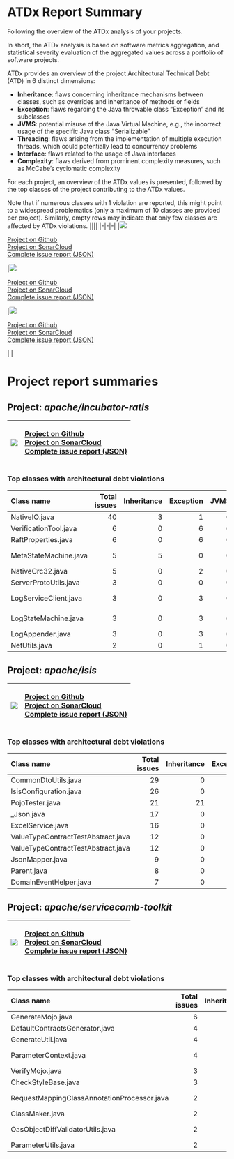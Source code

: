 # ATDx Report Summary
Following the overview of the ATDx analysis of your projects.

In short, the ATDx analysis is based on software metrics aggregation, and statistical severity evaluation of the aggregated values across a portfolio of software projects.

ATDx provides an overview of the project Architectural Technical Debt (ATD) in 6 distinct dimensions:
* **Inheritance**: flaws concerning inheritance mechanisms between classes, such as overrides and inheritance of methods or fields
* **Exception**: flaws regarding the Java throwable class “Exception” and its subclasses
* **JVMS**: potential misuse of the Java Virtual Machine, e.g., the incorrect usage of the specific Java class “Serializable”
* **Threading**: flaws arising from the implementation of multiple execution threads, which could potentially lead to concurrency problems
* **Interface**: flaws related to the usage of Java interfaces
* **Complexity**: flaws derived from prominent complexity measures, such as McCabe’s cyclomatic complexity

For each project, an overview of the ATDx values is presented, followed by the top classes of the project contributing to the ATDx values.

Note that if numerous classes with 1 violation are reported, this might point to a widespread problematics (only a maximum of 10 classes are provided per project). Similarly, empty rows may indicate that only few classes are affected by ATDx violations.
||||
|-|-|-|
|<img src="https://github.com/robertoverdecchia/ATDx_report_sandbox/blob/master/plots/apache_incubator-ratis.jpg"/> <p style="text-align:left">[Project on Github](https://github.com/apache/incubator-ratis) <br> [Project on SonarCloud ](https://sonarcloud.io/dashboard?id=apache_incubator-ratis) <br> [Complete issue report (JSON)](https://github.com/robertoverdecchia/ATDx_report_sandbox/blob/master/jsons/apache_incubator-ratis.json)</p>|<img src="https://github.com/robertoverdecchia/ATDx_report_sandbox/blob/master/plots/apache_isis.jpg"/> <p style="text-align:left">[Project on Github](https://github.com/apache/isis) <br> [Project on SonarCloud ](https://sonarcloud.io/dashboard?id=apache_isis) <br> [Complete issue report (JSON)](https://github.com/robertoverdecchia/ATDx_report_sandbox/blob/master/jsons/apache_isis.json)</p>|<img src="https://github.com/robertoverdecchia/ATDx_report_sandbox/blob/master/plots/servicecomb-toolkit.jpg"/> <p style="text-align:left">[Project on Github](https://github.com/apache/servicecomb-toolkit) <br> [Project on SonarCloud ](https://sonarcloud.io/dashboard?id=servicecomb-toolkit) <br> [Complete issue report (JSON)](https://github.com/robertoverdecchia/ATDx_report_sandbox/blob/master/jsons/servicecomb-toolkit.json)</p>
 | |

# Project report summaries
## Project: _apache/incubator-ratis_
|<img src="https://github.com/robertoverdecchia/ATDx_report_sandbox/blob/master/plots/apache_incubator-ratis.jpg"/>|<p style="text-align:left">[Project on Github](https://github.com/apache/incubator-ratis) <br> [Project on SonarCloud ](https://sonarcloud.io/dashboard?id=apache_incubator-ratis) <br> [Complete issue report (JSON)](https://github.com/robertoverdecchia/ATDx_report_sandbox/blob/master/jsons/apache_incubator-ratis.json)</p>
|-|-|
### Top classes with architectural debt violations
| Class name            |   Total issues |   Inheritance |   Exception |   JVMS |   Interface |   Threading |   Complexity | Fully qualified class name                                                              |
|:----------------------|---------------:|--------------:|------------:|-------:|------------:|------------:|-------------:|:----------------------------------------------------------------------------------------|
| NativeIO.java         |             40 |             3 |           1 |      0 |          36 |           0 |            0 | ratis-common/src/main/java/org/apache/ratis/io/nativeio/NativeIO.java                   |
| VerificationTool.java |              6 |             0 |           6 |      0 |           0 |           0 |            0 | ratis-logservice/src/main/java/org/apache/ratis/logservice/tool/VerificationTool.java   |
| RaftProperties.java   |              6 |             0 |           6 |      0 |           0 |           0 |            0 | ratis-common/src/main/java/org/apache/ratis/conf/RaftProperties.java                    |
| MetaStateMachine.java |              5 |             5 |           0 |      0 |           0 |           0 |            0 | ratis-logservice/src/main/java/org/apache/ratis/logservice/server/MetaStateMachine.java |
| NativeCrc32.java      |              5 |             0 |           2 |      0 |           3 |           0 |            0 | ratis-common/src/main/java/org/apache/ratis/util/NativeCrc32.java                       |
| ServerProtoUtils.java |              3 |             0 |           0 |      0 |           3 |           0 |            0 | ratis-server/src/main/java/org/apache/ratis/server/impl/ServerProtoUtils.java           |
| LogServiceClient.java |              3 |             0 |           3 |      0 |           0 |           0 |            0 | ratis-logservice/src/main/java/org/apache/ratis/logservice/api/LogServiceClient.java    |
| LogStateMachine.java  |              3 |             0 |           3 |      0 |           0 |           0 |            0 | ratis-logservice/src/main/java/org/apache/ratis/logservice/server/LogStateMachine.java  |
| LogAppender.java      |              3 |             0 |           3 |      0 |           0 |           0 |            0 | ratis-server/src/main/java/org/apache/ratis/server/impl/LogAppender.java                |
| NetUtils.java         |              2 |             0 |           1 |      0 |           1 |           0 |            0 | ratis-common/src/main/java/org/apache/ratis/util/NetUtils.java                          |

## Project: _apache/isis_
|<img src="https://github.com/robertoverdecchia/ATDx_report_sandbox/blob/master/plots/apache_isis.jpg"/>|<p style="text-align:left">[Project on Github](https://github.com/apache/isis) <br> [Project on SonarCloud ](https://sonarcloud.io/dashboard?id=apache_isis) <br> [Complete issue report (JSON)](https://github.com/robertoverdecchia/ATDx_report_sandbox/blob/master/jsons/apache_isis.json)</p>
|-|-|
### Top classes with architectural debt violations
| Class name                         |   Total issues |   Inheritance |   Exception |   JVMS |   Interface |   Threading |   Complexity | Fully qualified class name                                                                                                                |
|:-----------------------------------|---------------:|--------------:|------------:|-------:|------------:|------------:|-------------:|:------------------------------------------------------------------------------------------------------------------------------------------|
| CommonDtoUtils.java                |             29 |             0 |           1 |      0 |           1 |           0 |           27 | api/applib/src/main/java/org/apache/isis/applib/util/schema/CommonDtoUtils.java                                                           |
| IsisConfiguration.java             |             26 |             0 |           0 |      0 |          26 |           0 |            0 | core/config/src/main/java/org/apache/isis/core/config/IsisConfiguration.java                                                              |
| PojoTester.java                    |             21 |            21 |           0 |      0 |           0 |           0 |            0 | testing/unittestsupport/applib/src/main/java/org/apache/isis/testing/unittestsupport/applib/bean/PojoTester.java                          |
| _Json.java                         |             17 |             0 |          16 |      0 |           1 |           0 |            0 | core/commons/src/main/java/org/apache/isis/core/commons/internal/resources/_Json.java                                                     |
| ExcelService.java                  |             16 |             0 |          16 |      0 |           0 |           0 |            0 | subdomains/excel/applib/src/main/java/org/apache/isis/subdomains/excel/applib/dom/ExcelService.java                                       |
| ValueTypeContractTestAbstract.java |             12 |             0 |          12 |      0 |           0 |           0 |            0 | core/internaltestsupport/src/main/java/org/apache/isis/core/internaltestsupport/value/ValueTypeContractTestAbstract.java                  |
| ValueTypeContractTestAbstract.java |             12 |             0 |          12 |      0 |           0 |           0 |            0 | testing/unittestsupport/applib/src/main/java/org/apache/isis/testing/unittestsupport/applib/core/value/ValueTypeContractTestAbstract.java |
| JsonMapper.java                    |              9 |             0 |           9 |      0 |           0 |           0 |            0 | viewers/restfulobjects/applib/src/main/java/org/apache/isis/viewer/restfulobjects/applib/util/JsonMapper.java                             |
| Parent.java                        |              8 |             0 |           8 |      0 |           0 |           0 |            0 | testing/unittestsupport/applib/src/main/java/org/apache/isis/testing/unittestsupport/applib/core/bidir/Parent.java                        |
| DomainEventHelper.java             |              7 |             0 |           6 |      0 |           1 |           0 |            0 | core/metamodel/src/main/java/org/apache/isis/core/metamodel/facets/DomainEventHelper.java                                                 |

## Project: _apache/servicecomb-toolkit_
|<img src="https://github.com/robertoverdecchia/ATDx_report_sandbox/blob/master/plots/servicecomb-toolkit.jpg"/>|<p style="text-align:left">[Project on Github](https://github.com/apache/servicecomb-toolkit) <br> [Project on SonarCloud ](https://sonarcloud.io/dashboard?id=servicecomb-toolkit) <br> [Complete issue report (JSON)](https://github.com/robertoverdecchia/ATDx_report_sandbox/blob/master/jsons/servicecomb-toolkit.json)</p>
|-|-|
### Top classes with architectural debt violations
| Class name                                  |   Total issues |   Inheritance |   Exception |   JVMS |   Interface |   Threading |   Complexity | Fully qualified class name                                                                                                                       |
|:--------------------------------------------|---------------:|--------------:|------------:|-------:|------------:|------------:|-------------:|:-------------------------------------------------------------------------------------------------------------------------------------------------|
| GenerateMojo.java                           |              6 |             0 |           6 |      0 |           0 |           0 |            0 | toolkit-maven-plugin/src/main/java/org/apache/servicecomb/toolkit/plugin/GenerateMojo.java                                                       |
| DefaultContractsGenerator.java              |              4 |             0 |           4 |      0 |           0 |           0 |            0 | contractgen/src/main/java/org/apache/servicecomb/toolkit/contractgen/DefaultContractsGenerator.java                                              |
| GenerateUtil.java                           |              4 |             0 |           3 |      0 |           1 |           0 |            0 | toolkit-maven-plugin/src/main/java/org/apache/servicecomb/toolkit/plugin/GenerateUtil.java                                                       |
| ParameterContext.java                       |              4 |             0 |           0 |      0 |           0 |           0 |            4 | oas-generator/oas-generator-core/src/main/java/org/apache/servicecomb/toolkit/generator/context/ParameterContext.java                            |
| VerifyMojo.java                             |              3 |             0 |           3 |      0 |           0 |           0 |            0 | toolkit-maven-plugin/src/main/java/org/apache/servicecomb/toolkit/plugin/VerifyMojo.java                                                         |
| CheckStyleBase.java                         |              3 |             0 |           3 |      0 |           0 |           0 |            0 | cli/src/main/java/org/apache/servicecomb/toolkit/cli/CheckStyleBase.java                                                                         |
| RequestMappingClassAnnotationProcessor.java |              2 |             0 |           2 |      0 |           0 |           0 |            0 | oas-generator/oas-generator-spring/src/main/java/org/apache/servicecomb/toolkit/generator/annotation/RequestMappingClassAnnotationProcessor.java |
| ClassMaker.java                             |              2 |             0 |           1 |      0 |           1 |           0 |            0 | common/src/main/java/org/apache/servicecomb/toolkit/common/ClassMaker.java                                                                       |
| OasObjectDiffValidatorUtils.java            |              2 |             0 |           0 |      0 |           2 |           0 |            0 | oas-validator/oas-validator-core/src/main/java/org/apache/servicecomb/toolkit/oasv/diffvalidation/util/OasObjectDiffValidatorUtils.java          |
| ParameterUtils.java                         |              2 |             0 |           0 |      0 |           2 |           0 |            0 | oas-validator/oas-validator-core/src/main/java/org/apache/servicecomb/toolkit/oasv/diffvalidation/util/ParameterUtils.java                       |

